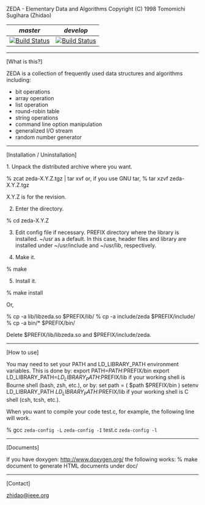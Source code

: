 ZEDA - Elementary Data and Algorithms
Copyright (C) 1998 Tomomichi Sugihara (Zhidao)

| *master* | *develop* |
|----------|-----------|
|[![Build Status](https://travis-ci.org/hakuturu583/zeda.svg?branch=master)](https://travis-ci.org/hakuturu583/zeda)|[![Build Status](https://travis-ci.org/hakuturu583/zeda.svg?branch=develop)](https://travis-ci.org/hakuturu583/zeda)|

-----------------------------------------------------------------
[What is this?]

ZEDA is a collection of frequently used data structures and
algorithms including:

 - bit operations
 - array operation
 - list operation
 - round-robin table
 - string operations
 - command line option manipulation
 - generalized I/O stream
 - random number generator

-----------------------------------------------------------------
[Installation / Uninstallation]

<install>
1. Unpack the distributed archive where you want.

% zcat zeda-X.Y.Z.tgz | tar xvf
or, if you use GNU tar,
% tar xzvf zeda-X.Y.Z.tgz

X.Y.Z is for the revision.

2. Enter the directory.

% cd zeda-X.Y.Z

3. Edit config file if necessary.
  PREFIX   directory where the library is installed.
           ~/usr as a default. In this case, header files
           and library are installed under ~/usr/include
           and ~/usr/lib, respectively.

4. Make it.

% make

5. Install it.

% make install

Or,

% cp -a lib/libzeda.so $PREFIX/lib/
% cp -a include/zeda $PREFIX/include/
% cp -a bin/* $PREFIX/bin/

<uninstall>
Delete $PREFIX/lib/libzeda.so and $PREFIX/include/zeda.

-----------------------------------------------------------------
[How to use]

You may need to set your PATH and LD_LIBRARY_PATH environment
variables. This is done by:
 export PATH=$PATH:$PREFIX/bin
 export LD_LIBRARY_PATH=$LD_LIBRARY_PATH:$PREFIX/lib
if your working shell is Bourne shell (bash, zsh, etc.), or by:
 set path = ( $path $PREFIX/bin )
 setenv LD_LIBRARY_PATH $LD_LIBRARY_PATH:$PREFIX/lib
if your working shell is C shell (csh, tcsh, etc.).

When you want to compile your code test.c, for example, the following
line will work.

% gcc `zeda-config -L` `zeda-config -I` test.c `zeda-config -l`

-----------------------------------------------------------------
[Documents]

If you have doxygen:
http://www.doxygen.org/
the following works:
% make document
to generate HTML documents under doc/

-----------------------------------------------------------------
[Contact]

zhidao@ieee.org
